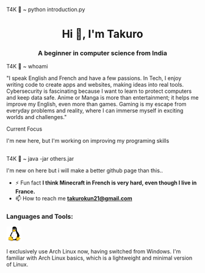 T4K 🌌 ~ python introduction.py
<h1 align="center">Hi 👋, I'm Takuro</h1>
<h3 align="center">A beginner in computer science from India</h3>

T4K 🌌 ~ whoami

"I speak English and French and have a few passions. In Tech, I enjoy writing code to create apps and websites, making ideas into real tools. Cybersecurity is fascinating because I want to learn to protect computers and keep data safe. Anime or Manga is more than entertainment; it helps me improve my English, even more than games. Gaming is my escape from everyday problems and reality, where I can immerse myself in exciting worlds and challenges."

Current Focus

I'm new here, but I'm working on improving my programing skills

##

T4K 🌌 ~ java -jar others.jar

I'm new on here but i will make a better github page than this..

- ⚡ Fun fact **I think Minecraft in French is very hard, even though I live in France.**
- 📫 How to reach me **takurokun21@gmail.com**

<h3 align="left">Languages and Tools:</h3>
<p align="left"> <a href="https://www.linux.org/" target="_blank" rel="noreferrer"> <img src="https://raw.githubusercontent.com/devicons/devicon/master/icons/linux/linux-original.svg" alt="linux" width="40" height="40"/> </a> </p>

I exclusively use Arch Linux now, having switched from Windows. I'm familiar with Arch Linux basics, which is a lightweight and minimal version of Linux.


